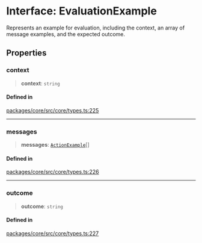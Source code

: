 # Interface: EvaluationExample

Represents an example for evaluation, including the context, an array of message examples, and the expected outcome.

## Properties

### context

> **context**: `string`

#### Defined in

[packages/core/src/core/types.ts:225](https://github.com/ai16z/eliza/blob/main/packages/core/src/core/types.ts#L225)

***

### messages

> **messages**: [`ActionExample`](ActionExample.md)[]

#### Defined in

[packages/core/src/core/types.ts:226](https://github.com/ai16z/eliza/blob/main/packages/core/src/core/types.ts#L226)

***

### outcome

> **outcome**: `string`

#### Defined in

[packages/core/src/core/types.ts:227](https://github.com/ai16z/eliza/blob/main/packages/core/src/core/types.ts#L227)
